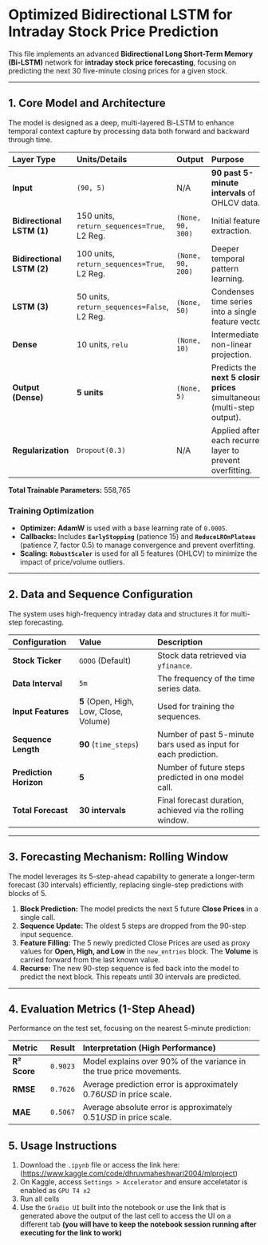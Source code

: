 # Optimized Bidirectional LSTM for Intraday Stock Price Prediction

This file implements an advanced **Bidirectional Long Short-Term Memory (Bi-LSTM)** network for **intraday stock price forecasting**, focusing on predicting the next 30 five-minute closing prices for a given stock.

---

## 1. Core Model and Architecture

The model is designed as a deep, multi-layered Bi-LSTM to enhance temporal context capture by processing data both forward and backward through time.

| Layer Type | Units/Details | Output | Purpose |
| :--- | :--- | :--- | :--- |
| **Input** | `(90, 5)` | N/A | **90 past 5-minute intervals** of OHLCV data. |
| **Bidirectional LSTM (1)**| 150 units, `return_sequences=True`, L2 Reg. | `(None, 90, 300)` | Initial feature extraction. |
| **Bidirectional LSTM (2)**| 100 units, `return_sequences=True`, L2 Reg. | `(None, 90, 200)` | Deeper temporal pattern learning. |
| **LSTM (3)** | 50 units, `return_sequences=False`, L2 Reg. | `(None, 50)` | Condenses time series into a single feature vector. |
| **Dense** | 10 units, `relu` | `(None, 10)` | Intermediate non-linear projection. |
| **Output (Dense)** | **5 units** | `(None, 5)` | Predicts the **next 5 closing prices** simultaneously (multi-step output). |
| **Regularization** | `Dropout(0.3)` | N/A | Applied after each recurrent layer to prevent overfitting. |

**Total Trainable Parameters:** 558,765

### Training Optimization
* **Optimizer:** **AdamW** is used with a base learning rate of `0.0005`.
* **Callbacks:** Includes **`EarlyStopping`** (patience 15) and **`ReduceLROnPlateau`** (patience 7, factor 0.5) to manage convergence and prevent overfitting.
* **Scaling:** **`RobustScaler`** is used for all 5 features (OHLCV) to minimize the impact of price/volume outliers.

---

## 2. Data and Sequence Configuration

The system uses high-frequency intraday data and structures it for multi-step forecasting.

| Configuration | Value | Description |
| :--- | :--- | :--- |
| **Stock Ticker** | `GOOG` (Default) | Stock data retrieved via `yfinance`. |
| **Data Interval** | `5m` | The frequency of the time series data. |
| **Input Features** | **5** (Open, High, Low, Close, Volume) | Used for training the sequences. |
| **Sequence Length**| **90** (`time_steps`) | Number of past 5-minute bars used as input for each prediction. |
| **Prediction Horizon**| **5** | Number of future steps predicted in one model call. |
| **Total Forecast** | **30 intervals** | Final forecast duration, achieved via the rolling window. |

---

## 3. Forecasting Mechanism: Rolling Window

The model leverages its 5-step-ahead capability to generate a longer-term forecast (30 intervals) efficiently, replacing single-step predictions with blocks of 5.

1.  **Block Prediction:** The model predicts the next 5 future **Close Prices** in a single call.
2.  **Sequence Update:** The oldest 5 steps are dropped from the 90-step input sequence.
3.  **Feature Filling:** The 5 newly predicted Close Prices are used as proxy values for **Open, High, and Low** in the `new_entries` block. The **Volume** is carried forward from the last known value.
4.  **Recurse:** The new 90-step sequence is fed back into the model to predict the next block. This repeats until 30 intervals are predicted.

---

## 4. Evaluation Metrics (1-Step Ahead)

Performance on the test set, focusing on the nearest 5-minute prediction:

| Metric | Result | Interpretation (High Performance) |
| :--- | :--- | :--- |
| **R² Score** | `0.9023` | Model explains over 90% of the variance in the true price movements. |
| **RMSE** | `0.7626` | Average prediction error is approximately $0.76 USD$ in price scale. |
| **MAE** | `0.5067` | Average absolute error is approximately $0.51 USD$ in price scale. |

## 5. Usage Instructions

1. Download the ```.ipynb``` file or access the link here: (https://www.kaggle.com/code/dhruvmaheshwari2004/mlproject)
2. On Kaggle, access ```Settings > Accelerator``` and ensure acceletator is enabled as ```GPU T4 x2```
3. Run all cells
4. Use the ```Gradio UI``` built into the notebook or use the link that is generated above the output of the last cell to access the UI on a different tab **(you will have to keep the notebook session running after executing for the link to work)**
